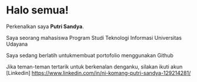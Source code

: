 # Halo semua!

Perkenalkan saya **Putri Sandya**.

Saya seorang mahasiswa Program Studi Teknologi Informasi Universitas Udayana

Saya sedang berlatih untukmembuat portofolio menggunakan Github

Jika teman-teman tertarik untuk berkenalan denganku, silakan ikuti akun [Linkedin]
https://www.linkedin.com/in/ni-komang-putri-sandya-129214281/
